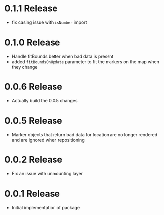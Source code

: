 # 0.1.1 Release

- fix casing issue with `isNumber` import

# 0.1.0 Release

- Handle fitBounds better when bad data is present
- added `fitBoundsOnUpdate` parameter to fit the markers on the map when they change

# 0.0.6 Release

- Actually build the 0.0.5 changes

# 0.0.5 Release

- Marker objects that return bad data for location are no longer rendered and are ignored when repositioning

# 0.0.2 Release

- Fix an issue with unmounting layer

# 0.0.1 Release

- Initial implementation of package
